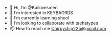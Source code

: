 - 👋 Hi, I’m @Kailovesmen
- 👀 I’m interested in KEYBAORDS 
- 🌱 I’m currently learning shool
- 💞️ I’m looking to collaborate with taehatypes
- 📫 How to reach me Chirpychip225@gmail.com

<!---
Kailovesmen/Kailovesmen is a ✨ special ✨ repository because its `README.md` (this file) appears on your GitHub profile.
You can click the Preview link to take a look at your changes.
--->
